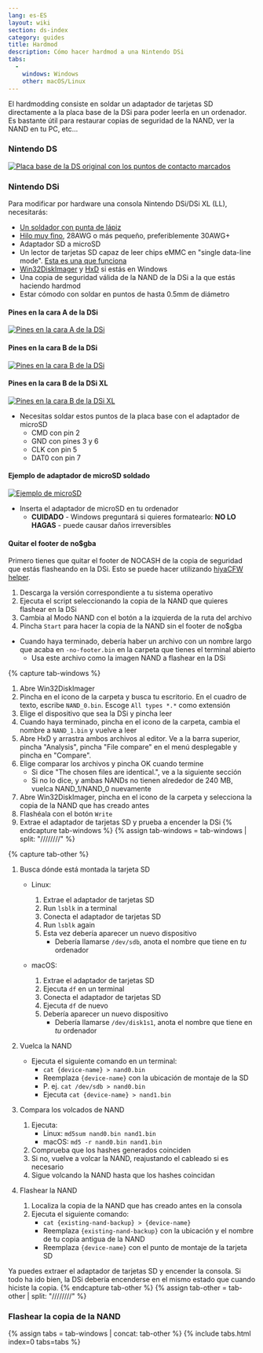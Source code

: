 ```yaml
---
lang: es-ES
layout: wiki
section: ds-index
category: guides
title: Hardmod
description: Cómo hacer hardmod a una Nintendo DSi
tabs:
  - 
    windows: Windows
    other: macOS/Linux
---
```


El hardmodding consiste en soldar un adaptador de tarjetas SD directamente a la placa base de la DSi para poder leerla en un ordenador. Es bastante útil para restaurar copias de seguridad de la NAND, ver la NAND en tu PC, etc...

### Nintendo DS
[![Placa base de la DS original con los puntos de contacto marcados](/assets/images/ds-hardmod/mobo_pinout.png)](/assets/images/ds-hardmod/mobo_pinout.png)

### Nintendo DSi

Para modificar por hardware una consola Nintendo DSi/DSi XL (LL), necesitarás:
   - [Un soldador con punta de lápiz](https://www.amazon.com/dp/B01N4571Q6)
   - [Hilo muy fino](https://www.amazon.com/dp/B01MXGNTA4), 28AWG o más pequeño, preferiblemente 30AWG+
   - Adaptador SD a microSD
   - Un lector de tarjetas SD capaz de leer chips eMMC en "single data-line mode". [Esta es una que funciona](https://www.amazon.com/dp/B006T9B6R2)
   - [Win32DiskImager](https://sourceforge.net/projects/win32diskimager/) y [HxD](https://mh-nexus.de/en/downloads.php?product=HxD20) si estás en Windows
   - Una copia de seguridad válida de la NAND de la DSi a la que estás haciendo hardmod
   - Estar cómodo con soldar en puntos de hasta 0.5mm de diámetro

#### Pines en la cara A de la DSi
[![Pines en la cara A de la DSi](/assets/images/dsi-hardmod/side_a.jpg)](/assets/images/dsi-hardmod/side_a.jpg)
#### Pines en la cara B de la DSi
[![Pines en la cara B de la DSi](/assets/images/dsi-hardmod/side_b.png)](/assets/images/dsi-hardmod/side_b.png)
#### Pines en la cara B de la DSi XL
[![Pines en la cara B de la DSi XL](/assets/images/dsi-hardmod/dsi_xl_side_b.png)](/assets/images/dsi-hardmod/dsi_xl_side_b.png)

- Necesitas soldar estos puntos de la placa base con el adaptador de microSD
   - CMD con pin 2
   - GND con pines 3 y 6
   - CLK con pin 5
   - DAT0 con pin 7

#### Ejemplo de adaptador de microSD soldado
[![Ejemplo de microSD](/assets/images/dsi-hardmod/sd.jpg)](/assets/images/dsi-hardmod/sd.jpg)

- Inserta el adaptador de microSD en tu ordenador
   - **CUIDADO** - Windows preguntará si quieres formatearlo: **NO LO HAGAS** - puede causar daños irreversibles

#### Quitar el footer de no$gba
Primero tienes que quitar el footer de NOCASH de la copia de seguridad que estás flasheando en la DSi. Esto se puede hacer utilizando [hiyaCFW helper](https://github.com/mondul/HiyaCFW-Helper/releases/latest).

1. Descarga la versión correspondiente a tu sistema operativo
1. Ejecuta el script seleccionando la copia de la NAND que quieres flashear en la DSi
1. Cambia al Modo NAND con el botón a la izquierda de la ruta del archivo
1. Pincha `Start` para hacer la copia de la NAND sin el footer de no$gba

- Cuando haya terminado, debería haber un archivo con un nombre largo que acaba en `-no-footer.bin` en la carpeta que tienes el terminal abierto
   - Usa este archivo como la imagen NAND a flashear en la DSi

{% capture tab-windows %}
1. Abre Win32DiskImager
1. Pincha en el icono de la carpeta y busca tu escritorio. En el cuadro de texto, escribe `NAND_0.bin`. Escoge `All types *.*` como extensión
1. Elige el dispositivo que sea la DSi y pincha leer
1. Cuando haya terminado, pincha en el icono de la carpeta, cambia el nombre a `NAND_1.bin` y vuelve a leer
1. Abre HxD y arrastra ambos archivos al editor. Ve a la barra superior, pincha "Analysis", pincha "File compare" en el menú desplegable y pincha en "Compare".
1. Elige comparar los archivos y pincha OK cuando termine
   - Si dice "The chosen files are identical.", ve a la siguiente sección
   - Si no lo dice, y ambas NANDs no tienen alrededor de 240 MB, vuelca NAND_1/NAND_0 nuevamente
1. Abre Win32DiskImager, pincha en el icono de la carpeta y selecciona la copia de la NAND que has creado antes
1. Flashéala con el botón `Write`
1. Extrae el adaptador de tarjetas SD y prueba a encender la DSi
{% endcapture tab-windows %}
{% assign tab-windows = tab-windows | split: "////////" %}


{% capture tab-other %}
1. Busca dónde está montada la tarjeta SD
   - Linux:
      1. Extrae el adaptador de tarjetas SD
      1. Run `lsblk` in a terminal
      1. Conecta el adaptador de tarjetas SD
      1. Run `lsblk` again
      1. Esta vez debería aparecer un nuevo dispositivo
         - Debería llamarse `/dev/sdb`, anota el nombre que tiene en *tu* ordenador

   - macOS:
      1. Extrae el adaptador de tarjetas SD
      1. Ejecuta `df` en un terminal
      1. Conecta el adaptador de tarjetas SD
      1. Ejecuta `df` de nuevo
      1. Debería aparecer un nuevo dispositivo
         - Debería llamarse `/dev/disk1s1`, anota el nombre que tiene en *tu* ordenador

1. Vuelca la NAND
   - Ejecuta el siguiente comando en un terminal:
      - `cat {device-name} > nand0.bin`
      - Reemplaza `{device-name}` con la ubicación de montaje de la SD
      - P. ej. `cat /dev/sdb > nand0.bin`
      - Ejecuta `cat {device-name} > nand1.bin`


1. Compara los volcados de NAND
   1. Ejecuta:
      - Linux: `md5sum nand0.bin nand1.bin`
      - macOS: `md5 -r nand0.bin nand1.bin`
   1. Comprueba que los hashes generados coinciden
   1. Si no, vuelve a volcar la NAND, reajustando el cableado si es necesario
   1. Sigue volcando la NAND hasta que los hashes coincidan

1. Flashear la NAND
   1. Localiza la copia de la NAND que has creado antes en la consola
   1. Ejecuta el siguiente comando:
      - `cat {existing-nand-backup} > {device-name}`
      - Reemplaza `{existing-nand-backup}` con la ubicación y el nombre de tu copia antigua de la NAND
      - Reemplaza `{device-name}` con el punto de montaje de la tarjeta SD

Ya puedes extraer el adaptador de tarjetas SD y encender la consola. Si todo ha ido bien, la DSi debería encenderse en el mismo estado que cuando hiciste la copia.
{% endcapture tab-other %}
{% assign tab-other = tab-other | split: "////////" %}

### Flashear la copia de la NAND
{% assign tabs = tab-windows | concat: tab-other %}
{% include tabs.html index=0 tabs=tabs %}
